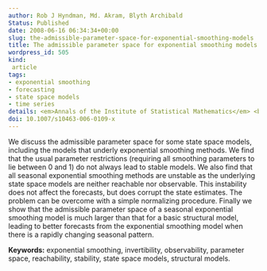 ```yaml
---
author: Rob J Hyndman, Md. Akram, Blyth Archibald
Status: Published
date: 2008-06-16 06:34:34+00:00
slug: the-admissible-parameter-space-for-exponential-smoothing-models
title: The admissible parameter space for exponential smoothing models
wordpress_id: 505
kind:
 article
tags:
- exponential smoothing
- forecasting
- state space models
- time series
details: <em>Annals of the Institute of Statistical Mathematics</em> <b>60</b>(2), 407-426
doi: 10.1007/s10463-006-0109-x
---
```


We discuss the admissible parameter space for some state space models, including the models that underly exponential smoothing methods. We find that the usual parameter restrictions (requiring all smoothing parameters to lie between 0 and 1) do not always lead to stable models. We also find that all seasonal exponential smoothing methods are unstable as the underlying state space models are neither reachable nor observable. This instability does not affect the forecasts, but does corrupt the state estimates. The problem can be overcome with a simple normalizing procedure. Finally we show that the admissible parameter space of a seasonal exponential smoothing model is much larger than that for a basic structural model, leading to better forecasts from the exponential smoothing model when there is a rapidly changing seasonal pattern.

**Keywords:** exponential smoothing, invertibility, observability, parameter space, reachability, stability, state space models, structural models.
